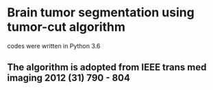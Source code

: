 # Brain tumor segmentation using tumor-cut algorithm
codes were written in Python 3.6
## The algorithm is adopted from IEEE trans med imaging 2012 (31) 790 - 804
